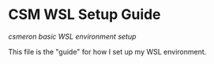 # CSM WSL Setup Guide

*csmeron basic WSL environment setup*

This file is the "guide" for how I set up my WSL environment.
